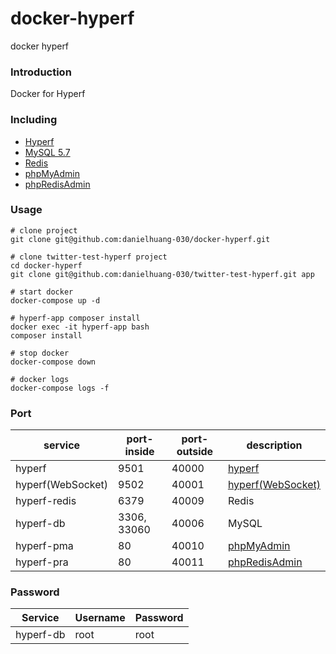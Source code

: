# docker-hyperf
docker hyperf

### Introduction
Docker for Hyperf

### Including
 - [Hyperf](https://hub.docker.com/r/hyperf/hyperf)
 - [MySQL 5.7](https://hub.docker.com/_/mysql)
 - [Redis](https://hub.docker.com/_/redis)
 - [phpMyAdmin](https://hub.docker.com/r/phpmyadmin/phpmyadmin)
 - [phpRedisAdmin](https://hub.docker.com/r/erikdubbelboer/phpredisadmin)

### Usage

```shell
# clone project
git clone git@github.com:danielhuang-030/docker-hyperf.git

# clone twitter-test-hyperf project
cd docker-hyperf
git clone git@github.com:danielhuang-030/twitter-test-hyperf.git app

# start docker
docker-compose up -d

# hyperf-app composer install
docker exec -it hyperf-app bash
composer install

# stop docker
docker-compose down

# docker logs
docker-compose logs -f
```

### Port
| service  | port-inside | port-outside  | description |
|---|---|---|---|
| hyperf  | 9501 | 40000 | [hyperf](http://localhost:40000) |
| hyperf(WebSocket)  | 9502 | 40001 | [hyperf(WebSocket)](http://localhost:40001) |
| hyperf-redis | 6379 | 40009 | Redis |
| hyperf-db | 3306, 33060 | 40006 | MySQL |
| hyperf-pma | 80 | 40010 | [phpMyAdmin](http://localhost:40010) |
| hyperf-pra | 80 | 40011 | [phpRedisAdmin](http://localhost:40011) |

### Password
| Service  | Username | Password  |
|---|---|---|
| hyperf-db | root | root |
